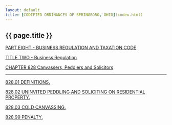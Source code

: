 ```yaml
---
layout: default 
title: [CODIFIED ORDINANCES OF SPRINGBORO, OHIO](index.html) 
---
```


{{ page.title }}
----------------

[PART EIGHT - BUSINESS REGULATION AND TAXATION CODE](394aa412.html)

[TITLE TWO - Business Regulation](3966a412.html)

[CHAPTER 828 Canvassers, Peddlers and Solicitors](3c02a412.html)

---

[828.01 DEFINITIONS.](3c13a412.html)

[828.02 UNINVITED PEDDLING AND SOLICITING ON RESIDENTIAL
PROPERTY.](3c1ea412.html)

[828.03 COLD CANVASSING.](3c22a412.html)

[828.99 PENALTY.](3c26a412.html)
